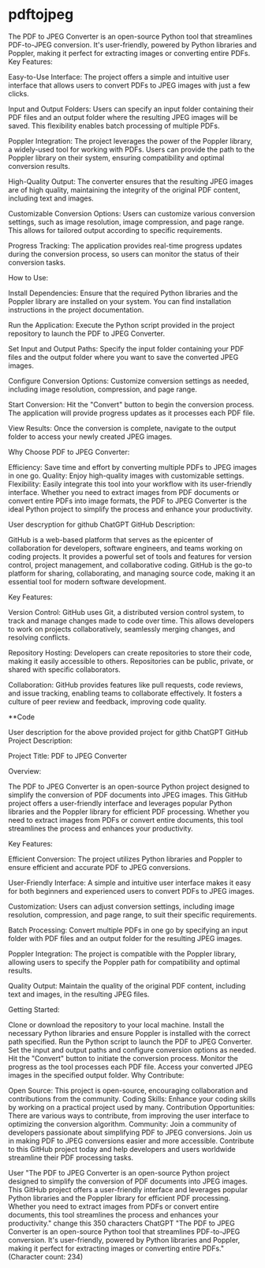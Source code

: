 # pdftojpeg
The PDF to JPEG Converter is an open-source Python tool that streamlines PDF-to-JPEG conversion. It's user-friendly, powered by Python libraries and Poppler, making it perfect for extracting images or converting entire PDFs.
Key Features:

Easy-to-Use Interface: The project offers a simple and intuitive user interface that allows users to convert PDFs to JPEG images with just a few clicks.

Input and Output Folders: Users can specify an input folder containing their PDF files and an output folder where the resulting JPEG images will be saved. This flexibility enables batch processing of multiple PDFs.

Poppler Integration: The project leverages the power of the Poppler library, a widely-used tool for working with PDFs. Users can provide the path to the Poppler library on their system, ensuring compatibility and optimal conversion results.

High-Quality Output: The converter ensures that the resulting JPEG images are of high quality, maintaining the integrity of the original PDF content, including text and images.

Customizable Conversion Options: Users can customize various conversion settings, such as image resolution, image compression, and page range. This allows for tailored output according to specific requirements.

Progress Tracking: The application provides real-time progress updates during the conversion process, so users can monitor the status of their conversion tasks.

How to Use:

Install Dependencies: Ensure that the required Python libraries and the Poppler library are installed on your system. You can find installation instructions in the project documentation.

Run the Application: Execute the Python script provided in the project repository to launch the PDF to JPEG Converter.

Set Input and Output Paths: Specify the input folder containing your PDF files and the output folder where you want to save the converted JPEG images.

Configure Conversion Options: Customize conversion settings as needed, including image resolution, compression, and page range.

Start Conversion: Hit the "Convert" button to begin the conversion process. The application will provide progress updates as it processes each PDF file.

View Results: Once the conversion is complete, navigate to the output folder to access your newly created JPEG images.

Why Choose PDF to JPEG Converter:

Efficiency: Save time and effort by converting multiple PDFs to JPEG images in one go.
Quality: Enjoy high-quality images with customizable settings.
Flexibility: Easily integrate this tool into your workflow with its user-friendly interface.
Whether you need to extract images from PDF documents or convert entire PDFs into image formats, the PDF to JPEG Converter is the ideal Python project to simplify the process and enhance your productivity.




User
descryption for github
ChatGPT
GitHub Description:

GitHub is a web-based platform that serves as the epicenter of collaboration for developers, software engineers, and teams working on coding projects. It provides a powerful set of tools and features for version control, project management, and collaborative coding. GitHub is the go-to platform for sharing, collaborating, and managing source code, making it an essential tool for modern software development.

Key Features:

Version Control: GitHub uses Git, a distributed version control system, to track and manage changes made to code over time. This allows developers to work on projects collaboratively, seamlessly merging changes, and resolving conflicts.

Repository Hosting: Developers can create repositories to store their code, making it easily accessible to others. Repositories can be public, private, or shared with specific collaborators.

Collaboration: GitHub provides features like pull requests, code reviews, and issue tracking, enabling teams to collaborate effectively. It fosters a culture of peer review and feedback, improving code quality.

**Code




User
description for the above provided project for githb
ChatGPT
GitHub Project Description:

Project Title: PDF to JPEG Converter

Overview:

The PDF to JPEG Converter is an open-source Python project designed to simplify the conversion of PDF documents into JPEG images. This GitHub project offers a user-friendly interface and leverages popular Python libraries and the Poppler library for efficient PDF processing. Whether you need to extract images from PDFs or convert entire documents, this tool streamlines the process and enhances your productivity.

Key Features:

Efficient Conversion: The project utilizes Python libraries and Poppler to ensure efficient and accurate PDF to JPEG conversions.

User-Friendly Interface: A simple and intuitive user interface makes it easy for both beginners and experienced users to convert PDFs to JPEG images.

Customization: Users can adjust conversion settings, including image resolution, compression, and page range, to suit their specific requirements.

Batch Processing: Convert multiple PDFs in one go by specifying an input folder with PDF files and an output folder for the resulting JPEG images.

Poppler Integration: The project is compatible with the Poppler library, allowing users to specify the Poppler path for compatibility and optimal results.

Quality Output: Maintain the quality of the original PDF content, including text and images, in the resulting JPEG files.

Getting Started:

Clone or download the repository to your local machine.
Install the necessary Python libraries and ensure Poppler is installed with the correct path specified.
Run the Python script to launch the PDF to JPEG Converter.
Set the input and output paths and configure conversion options as needed.
Hit the "Convert" button to initiate the conversion process.
Monitor the progress as the tool processes each PDF file.
Access your converted JPEG images in the specified output folder.
Why Contribute:

Open Source: This project is open-source, encouraging collaboration and contributions from the community.
Coding Skills: Enhance your coding skills by working on a practical project used by many.
Contribution Opportunities: There are various ways to contribute, from improving the user interface to optimizing the conversion algorithm.
Community: Join a community of developers passionate about simplifying PDF to JPEG conversions.
Join us in making PDF to JPEG conversions easier and more accessible. Contribute to this GitHub project today and help developers and users worldwide streamline their PDF processing tasks.




User
"The PDF to JPEG Converter is an open-source Python project designed to simplify the conversion of PDF documents into JPEG images. This GitHub project offers a user-friendly interface and leverages popular Python libraries and the Poppler library for efficient PDF processing. Whether you need to extract images from PDFs or convert entire documents, this tool streamlines the process and enhances your productivity." change this 350 characters
ChatGPT
"The PDF to JPEG Converter is an open-source Python tool that streamlines PDF-to-JPEG conversion. It's user-friendly, powered by Python libraries and Poppler, making it perfect for extracting images or converting entire PDFs." (Character count: 234)





